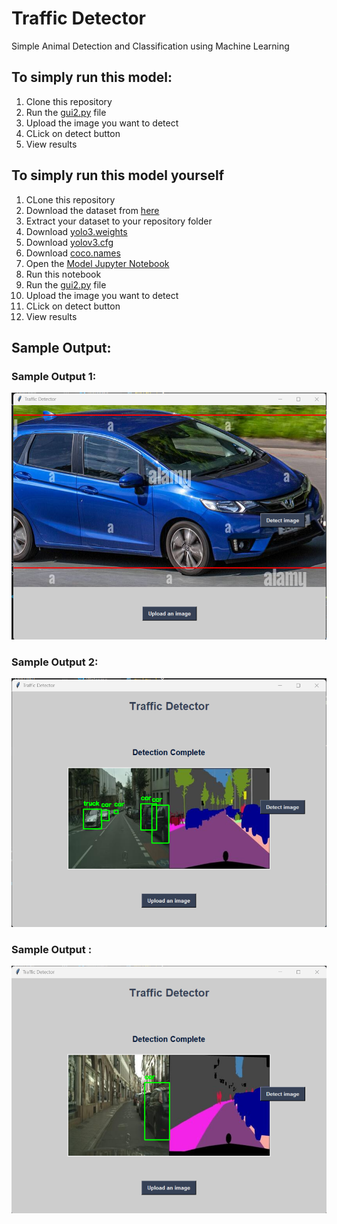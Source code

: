 # Traffic Detector
Simple Animal Detection and Classification using Machine Learning
## To simply run this model:
1. Clone this repository
2. Run the [gui2.py](https://github.com/anup2003D/task2-NullClass/blob/main/gui2.py) file
3. Upload the image you want to detect
4. CLick on detect button
5. View results

## To simply run this model yourself
1. CLone this repository
2. Download the dataset from [here](https://www.kaggle.com/datasets/sshikamaru/car-object-detection)
3. Extract your dataset to your repository folder
4. Download [yolo3.weights](https://github.com/patrick013/Object-Detection---Yolov3/blob/master/model/yolov3.weights)
5. Download [yolov3.cfg](https://github.com/anup2003D/task2-NullClass/blob/main/yolov3.cfg)
6. Download [coco.names](https://github.com/anup2003D/task2-NullClass/blob/main/coco.names)
7. Open the [Model Jupyter Notebook](https://github.com/anup2003D/task2-NullClass/blob/main/Traffic_Detector.ipynb)
8. Run this notebook
9. Run the [gui2.py](https://github.com/anup2003D/task2-NullClass/blob/main/gui2.py) file
10. Upload the image you want to detect
11. CLick on detect button
12. View results

## Sample Output:
### Sample Output 1:
![Sample Output 1](https://github.com/anup2003D/task2-NullClass/blob/main/Traffic_1.png)


### Sample Output 2:
![Sample Output 2](https://github.com/anup2003D/task2-NullClass/blob/main/Traffic_2.png)


### Sample Output :
![Sample Output 3](https://github.com/anup2003D/task2-NullClass/blob/main/Traffic_3.png)
